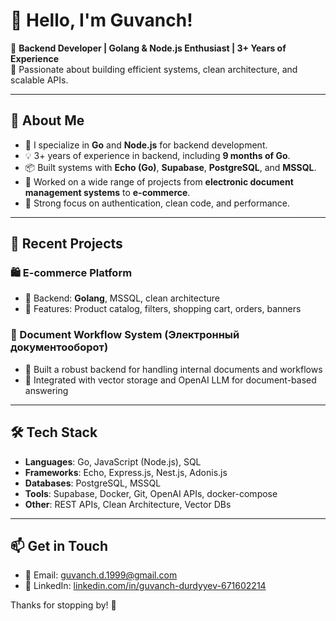 # 👋 Hello, I'm Guvanch!

🚀 **Backend Developer | Golang & Node.js Enthusiast | 3+ Years of Experience**  
🧠 Passionate about building efficient systems, clean architecture, and scalable APIs.

---

## 💼 About Me

- 🔧 I specialize in **Go** and **Node.js** for backend development.
- 💡 3+ years of experience in backend, including **9 months of Go**.
- 📦 Built systems with **Echo (Go)**, **Supabase**, **PostgreSQL**, and **MSSQL**.
- 🧰 Worked on a wide range of projects from **electronic document management systems** to **e-commerce**.
- 🔐 Strong focus on authentication, clean code, and performance.

---

## 🌟 Recent Projects

### 🛍️ E-commerce Platform
- 🧩 Backend: **Golang**, MSSQL, clean architecture
- 🧺 Features: Product catalog, filters, shopping cart, orders, banners

### 📄 Document Workflow System (Электронный документооборот)
- 📎 Built a robust backend for handling internal documents and workflows
- 🔄 Integrated with vector storage and OpenAI LLM for document-based answering

---

## 🛠 Tech Stack

- **Languages**: Go, JavaScript (Node.js), SQL
- **Frameworks**: Echo, Express.js, Nest.js, Adonis.js
- **Databases**: PostgreSQL, MSSQL
- **Tools**: Supabase, Docker, Git, OpenAI APIs, docker-compose
- **Other**: REST APIs, Clean Architecture, Vector DBs

---

## 📫 Get in Touch

- 💌 Email: guvanch.d.1999@gmail.com
- 💼 LinkedIn: [linkedin.com/in/guvanch-durdyyev-671602214](https://www.linkedin.com/in/guvanch-durdyyev-671602214/)

Thanks for stopping by! 🙌

